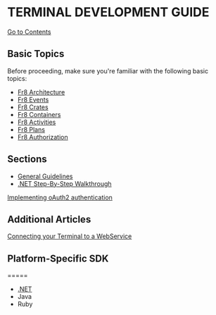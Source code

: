 # TERMINAL DEVELOPMENT GUIDE

[Go to Contents](https://github.com/Fr8org/Fr8Core/blob/master/Docs/Home.md)

## Basic Topics

Before proceeding, make sure you're familiar with the following basic topics:
*  [Fr8 Architecture](https://github.com/Fr8org/Fr8Core/blob/master/Docs/ForDevelopers/ArchitecturalModel.md)
*  [Fr8 Events](https://github.com/Fr8org/Fr8Core/blob/master/Docs/ForDevelopers/OperatingConcepts/Events.md)
*  [Fr8 Crates](/Docs/ForDevelopers/Objects/Crate.md)
*  [Fr8 Containers](https://github.com/Fr8org/Fr8Core/blob/master/Docs/ForDevelopers/Objects/Containers.md)
*  [Fr8 Activities](https://github.com/Fr8org/Fr8Core/blob/master/Docs/ForDevelopers/Objects/Activities.md)
*  [Fr8 Plans](https://github.com/Fr8org/Fr8Core/blob/master/Docs/ForDevelopers/Objects/Plans.md)
*  [Fr8 Authorization](https://github.com/Fr8org/Fr8Core/blob/master/Docs/ForDevelopers/Services/Authorization.md)

Sections
--------

*  [General Guidelines](https://github.com/Fr8org/Fr8Core/blob/master/Docs/ForDevelopers/DevelopmentGuides/PlatformIdependentTerminalDeveloperGuide.md)
*  [.NET Step-By-Step Walkthrough](https://github.com/Fr8org/Fr8Core/blob/FR-3375/Docs/ForDevelopers/DevelopmentGuides/.NET%20Step-by-step%20Terminal%20Builders%20Guide.md)

[Implementing oAuth2 authentication](dotNet/TerminalDeveloping-Authentication.md)

Additional Articles
------------------
[Connecting your Terminal to a WebService ](https://github.com/Fr8org/Fr8Core/blob/master/Docs/ForDevelopers/DevelopmentGuides/Terminals/dotNet/TerminalDeveloping-AddingAWebService.md)




## Platform-Specific SDK
=====
*  [.NET](https://github.com/Fr8org/Fr8Core/blob/master/Docs/ForDevelopers/SDK/.NET/Home.md)
*  Java
*  Ruby
